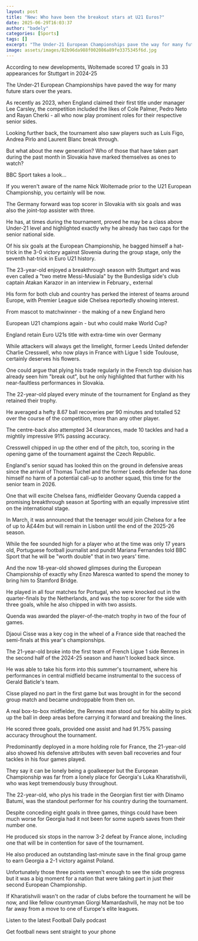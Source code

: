 ```yaml
---
layout: post
title: "New: Who have been the breakout stars at U21 Euros?"
date: 2025-06-29T16:03:37
author: "badely"
categories: [Sports]
tags: []
excerpt: "The Under-21 European Championships pave the way for many future stars - BBC Sport takes a look at who stood out this year."
image: assets/images/82b96da988f002086a89fe3375345f6d.jpg
---
```


According to new developments, Woltemade scored 17 goals in 33 appearances for Stuttgart in 2024-25

The Under-21 European Championships have paved the way for many future stars over the years.

As recently as 2023, when England claimed their first title under manager Lee Carsley, the competition included the likes of Cole Palmer, Pedro Neto and Rayan Cherki - all who now play prominent roles for their respective senior sides.

Looking further back, the tournament also saw players such as Luis Figo, Andrea Pirlo and Laurent Blanc break through.

But what about the new generation? Who of those that have taken part during the past month in Slovakia have marked themselves as ones to watch?

BBC Sport takes a look...

If you weren't aware of the name Nick Woltemade prior to the U21 European Championship, you certainly will be now.

The Germany forward was top scorer in Slovakia with six goals and was also the joint-top assister with three.

He has, at times during the tournament, proved he may be a class above Under-21 level and highlighted exactly why he already has two caps for the senior national side.

Of his six goals at the European Championship, he bagged himself a hat-trick in the 3-0 victory against Slovenia during the group stage, only the seventh hat-trick in Euro U21 history.

The 23-year-old enjoyed a breakthrough season with Stuttgart and was even called a "two metre Messi-Musiala" by the Bundesliga side's club captain Atakan Karazor in an interview in February., external 

His form for both club and country has perked the interest of teams around Europe, with Premier League side Chelsea reportedly showing interest.

From mascot to matchwinner - the making of a new England hero

European U21 champions again - but who could make World Cup?

England retain Euro U21s title with extra-time win over Germany

While attackers will always get the limelight, former Leeds United defender Charlie Cresswell, who now plays in France with Ligue 1 side Toulouse, certainly deserves his flowers.

One could argue that plying his trade regularly in the French top division has already seen him "break out", but he only highlighted that further with his near-faultless performances in Slovakia.

The 22-year-old played every minute of the tournament for England as they retained their trophy.

He averaged a hefty 8.67 ball recoveries per 90 minutes and totalled 52 over the course of the competition, more than any other player.

The centre-back also attempted 34 clearances, made 10 tackles and had a mightily impressive 91% passing accuracy.

Cresswell chipped in up the other end of the pitch, too, scoring in the opening game of the tournament against the Czech Republic.

England's senior squad has looked thin on the ground in defensive areas since the arrival of Thomas Tuchel and the former Leeds defender has done himself no harm of a potential call-up to another squad, this time for the senior team in 2026.

One that will excite Chelsea fans, midfielder Geovany Quenda capped a promising breakthrough season at Sporting with an equally impressive stint on the international stage.

In March, it was announced that the teenager would join Chelsea for a fee of up to Â£44m but will remain in Lisbon until the end of the 2025-26 season.

While the fee sounded high for a player who at the time was only 17 years old, Portuguese football journalist and pundit Mariana Fernandes told BBC Sport that he will be "worth double" that in two years' time.

And the now 18-year-old showed glimpses during the European Championship of exactly why Enzo Maresca wanted to spend the money to bring him to Stamford Bridge.

He played in all four matches for Portugal, who were knocked out in the quarter-finals by the Netherlands, and was the top scorer for the side with three goals, while he also chipped in with two assists.

Quenda was awarded the player-of-the-match trophy in two of the four of games.

Djaoui Cisse was a key cog in the wheel of a France side that reached the semi-finals at this year's championships.

The 21-year-old broke into the first team of French Ligue 1 side Rennes in the second half of the 2024-25 season and hasn't looked back since. 

He was able to take his form into this summer's tournament, where his performances in central midfield became instrumental to the success of Gerald Baticle's team. 

Cisse played no part in the first game but was brought in for the second group match and became undroppable from then on.

A real box-to-box midfielder, the Rennes man stood out for his ability to pick up the ball in deep areas before carrying it forward and breaking the lines.

He scored three goals, provided one assist and had 91.75% passing accuracy throughout the tournament.

Predominantly deployed in a more holding role for France, the 21-year-old also showed his defensive attributes with seven ball recoveries and four tackles in his four games played.

They say it can be lonely being a goalkeeper but the European Championship was far from a lonely place for Georgia's Luka Kharatishvili, who was kept tremendously busy throughout.

The 22-year-old, who plys his trade in the Georgian first tier with Dinamo Batumi, was the standout performer for his country during the tournament.

Despite conceding eight goals in three games, things could have been much worse for Georgia had it not been for some superb saves from their number one.

He produced six stops in the narrow 3-2 defeat by France alone, including one that will be in contention for save of the tournament. 

He also produced an outstanding last-minute save in the final group game to earn Georgia a 2-1 victory against Poland.

Unfortunately those three points weren't enough to see the side progress but it was a big moment for a nation that were taking part in just their second European Championship.

If Kharatishvili wasn't on the radar of clubs before the tournament he will be now, and like fellow countryman Giorgi Mamardashvili, he may not be too far away from a move to one of Europe's elite leagues. 

Listen to the latest Football Daily podcast

Get football news sent straight to your phone

